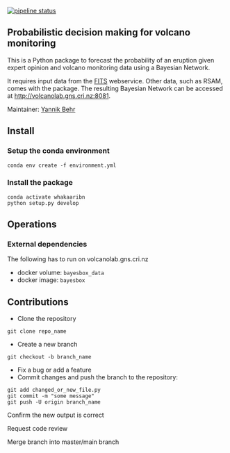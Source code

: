  [![pipeline status](https://git.gns.cri.nz/behrya/whakaaribn/badges/master/pipeline.svg)](https://git.gns.cri.nz/behrya/whakaaribn/-/commits/master)


## Probabilistic decision making for volcano monitoring
This is a Python package to forecast the probability of
an eruption given expert opinion and volcano monitoring data
using a Bayesian Network.

It requires input data from the [FITS](https://fits.geonet.org.nz/) webservice.
Other data, such as RSAM, comes with the package. The resulting Bayesian
Network can be accessed at http://volcanolab.gns.cri.nz:8081.

Maintainer: [Yannik Behr](mailto:y.behr@gns.cri.nz)

## Install

### Setup the conda environment
```
conda env create -f environment.yml
```

### Install the package
```
conda activate whakaaribn
python setup.py develop
```

## Operations
### External dependencies
The following has to run on volcanolab.gns.cri.nz
  * docker volume: `bayesbox_data`
  * docker image: `bayesbox`
 
## Contributions

* Clone the repository

```
git clone repo_name
```

* Create a new branch

```
git checkout -b branch_name
```

* Fix a bug or add a feature
* Commit changes and push the branch to the repository:

```
git add changed_or_new_file.py
git commit -m "some message"
git push -U origin branch_name
```

Confirm the new output is correct


Request code review


Merge branch into master/main branch
